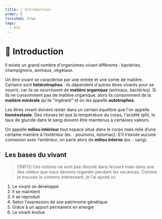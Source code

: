 ```yaml
---
title: 📗 Introduction
order: 0
finished: true
tags:
  - bio
---
```


# 📗 Introduction

Il existe un grand nombre d'organismes vivant différents : bactéries, champignons, animaux, végétaux.

Un être vivant se caractérise par une entrée et une sortie de matière. Certains sont **hétérotrophes** : ils dépendent d'autres êtres vivants pour se nourrir, car ils se nourrissent de **matière organique** (animaux, bactéries). Si ils ne consomment pas de matière organique, alors ils consomment de la **matière minérale** qu'ils "ingèrent" et on les appelle **autotrophes**.

Les êtres vivant doivent rester dans un certain équilibre que l'on appelle **homéostasie**. Des choses tel que la température du corps, l'acidité (ph), le taux de glucide dans le sang doivent être maintenus à certaines valeurs.

On appelle **milieu intérieur** tout espace situé *dans* le corps mais relié d’une certaine manière à l’extérieur (ex. : poumons, estomac). S’il n’existe aucune connexion avec l’extérieur, on parle alors de **milieu interne** (ex. : sang).

## Les bases du vivant

> [!INFO]
> Ces notions ne sont pas discuté dans lecours mais dans une des vidéos que nous devions regarder pendant les vacances. Comme je trouvais le contenu intéressant, je l'ai ajouté ici.

1. Le vivant se développe  
2. Il se maintient  
3. Il se reproduit  
4. Selon l'expression de son patrimoine génétique  
5. Grâce à un apport permanent en énergie  
6. Le vivant évolue  
